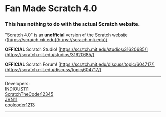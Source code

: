 # Fan Made Scratch 4.0
### This has nothing to do with the actual Scratch website.

"Scratch 4.0" is an **unofficial** version of the Scratch website ([https://scratch.mit.edu](https://scratch.mit.edu)).

**OFFICIAL** Scratch Studio! [https://scratch.mit.edu/studios/31620685/](https://scratch.mit.edu/studios/31620685/)

**OFFICIAL** Scratch Forum! [https://scratch.mit.edu/discuss/topic/604717/](https://scratch.mit.edu/discuss/topic/604717/)

<hr />

Developers: \
[INDIOUS111](https://scratch.mit.edu/users/INDIOUS111/) \
[ScratchTheCoder12345](https://scratch.mit.edu/users/ScratchTheCoder12345/) \
[JVN11](https://scratch.mit.edu/users/jvn11/) \
[coolcoder1213](https://scratch.mit.edu/users/coolcoder1213/)

<hr />